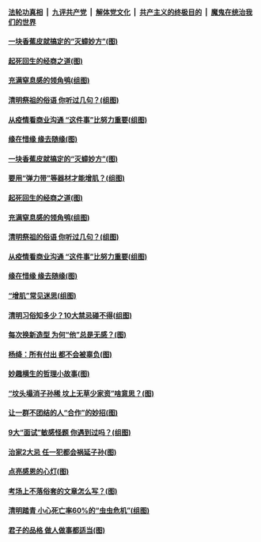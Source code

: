 

####  [法轮功真相](../../../../basic/blob/master/README.md?t=04050801) &nbsp;|&nbsp; [九评共产党](../../../../9ping.md/blob/master/README.md?t=04050801) &nbsp;|&nbsp; [解体党文化](../../../../jtdwh.md/blob/master/README.md?t=04050801)  &nbsp;|&nbsp; [共产主义的终极目的](../../../../gczydzjmd.md/blob/master/README.md?t=04050801) &nbsp;|&nbsp; [魔鬼在统治我们的世界](../../../../mgztzwmdsj.md/blob/master/README.md?t=04050801) 

#### [一块香蕉皮就搞定的“灭蟑妙方”(图)](../pages/p8/966957.md?t=04050801) 

#### [起死回生的经商之道(图)](../pages/p8/967492.md?t=04050801) 

#### [充满窒息感的领角鸮(组图)](../pages/p8/967640.md?t=04050801) 

#### [清明祭祖的俗语 你听过几句？(组图)](../pages/p8/965739.md?t=04050801) 

#### [从疫情看商业沟通 “这件事”比努力重要(组图)](../pages/p8/967638.md?t=04050801) 

#### [缘在惜缘 缘去随缘(图)](../pages/p8/967257.md?t=04050801) 

#### [一块香蕉皮就搞定的“灭蟑妙方”(图)](../pages/p8/966957.md?t=04050801) 

#### [要用“弹力带”等器材才能增肌？(组图)](../pages/p8/967661.md?t=04050801) 

#### [起死回生的经商之道(图)](../pages/p8/967492.md?t=04050801) 

#### [充满窒息感的领角鸮(组图)](../pages/p8/967640.md?t=04050801) 

#### [清明祭祖的俗语 你听过几句？(组图)](../pages/p8/965739.md?t=04050801) 

#### [从疫情看商业沟通 “这件事”比努力重要(组图)](../pages/p8/967638.md?t=04050801) 

#### [缘在惜缘 缘去随缘(图)](../pages/p8/967257.md?t=04050801) 

#### [“增肌”常见迷思(组图)](../pages/p8/967559.md?t=04050801) 

#### [清明习俗知多少？10大禁忌碰不得(组图)](../pages/p8/967031.md?t=04050801) 

#### [每次换新造型 为何“他”总是无感？(图)](../pages/p8/967553.md?t=04050801) 

#### [杨绛：所有付出 都不会被辜负(图)](../pages/p8/967481.md?t=04050801) 

#### [妙趣横生的哲理小故事(图)](../pages/p8/967477.md?t=04050801) 

#### [“坟头塌消子孙稀 坟上无草少家资”啥意思？(图)](../pages/p8/967469.md?t=04050801) 

#### [让一群不团结的人“合作”的妙招(图)](../pages/p8/967436.md?t=04050801) 

#### [9大“面试”敏感怪题 你遇到过吗？(组图)](../pages/p8/967142.md?t=04050801) 

#### [治家2大忌 任一犯都会祸延子孙(图)](../pages/p8/967397.md?t=04050801) 

#### [点亮感恩的心灯(图)](../pages/p8/966758.md?t=04050801) 

#### [考场上不落俗套的文章怎么写？(图)](../pages/p8/967328.md?t=04050801) 

#### [清明踏青 小心死亡率60%的“虫虫危机”(组图)](../pages/p8/967181.md?t=04050801) 

#### [君子的品格 做人做事都适当(图)](../pages/p8/966740.md?t=04050801) 

